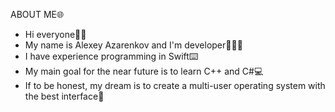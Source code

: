 ABOUT ME🌐

- Hi everyone👋🏽
- My name is Alexey Azarenkov and I'm developer👨🏽‍💻
- I have experience programming in Swift⌨️  
- My main goal for the near future is to learn C++ and C#💻
- If to be honest, my dream is to create a multi-user operating system with the best interface💎
